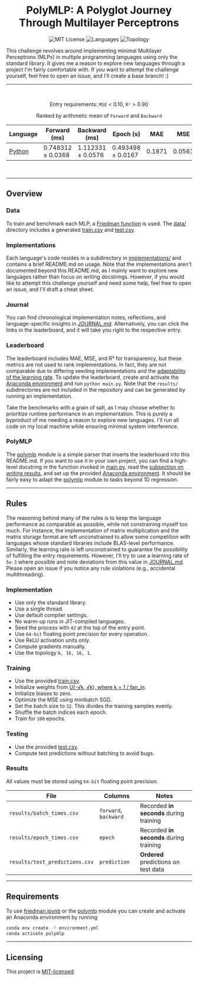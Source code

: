 <div align="center">

# PolyMLP: A Polyglot Journey Through Multilayer Perceptrons

<!-- BADGES -->

![MIT License](https://img.shields.io/badge/license-MIT-blue.svg)
![Languages](https://img.shields.io/badge/languages-1-green)
![Topology](https://img.shields.io/badge/topology-6→16→16→1-orange)

<!-- BADGES -->

</div>

This challenge revolves around implementing minimal Multilayer Perceptrons (MLPs) in multiple programming languages using only the standard library.
It gives me a reason to explore new languages through a project I'm fairly comfortable with.
If you want to attempt the challenge yourself, feel free to open an issue, and I'll create a base branch! :)

---

<br>

<div align="center">

<!-- LEADERBOARD -->

<!-- LAST UPDATED 2025-10-04 17:18:59.971097 -->

Entry requirements: `MSE` < 0.10, `R²` > 0.90

Ranked by arithmetic mean of `Forward` and `Backward`

| Language                    | Forward (ms)      | Backward (ms)     | Epoch (s)         | MAE    | MSE    | R²     |
|-----------------------------|-------------------|-------------------|-------------------|--------|--------|--------|
| [Python](JOURNAL.md#Python) | 0.748312 ± 0.0368 | 1.112331 ± 0.0576 | 0.493498 ± 0.0167 | 0.1871 | 0.0561 | 0.9393 |

<!-- LEADERBOARD -->

</div>

<br>

---

## Overview

### Data

To train and benchmark each MLP, a [Friedman function](data/friedman.ipynb) is used.
The [data/](data/) directory includes a generated [train.csv](data/train.csv) and [test.csv](data/test.csv).

### Implementations

Each language's code resides in a subdirectory in [implementations/](implementations/) and contains a brief README.md on usage.
Note that the implementations aren't documented beyond this README.md, as I mainly want to explore new languages rather than focus on writing docstrings.
However, if you would like to attempt this challenge yourself and need some help, feel free to open an issue, and I'll draft a cheat sheet.

### Journal

You can find chronological implementation notes, reflections, and language-specific insights in [JOURNAL.md](JOURNAL.md).
Alternatively, you can click the links in the leaderboard, and it will take you right to the respective entry.

### Leaderboard

The leaderboard includes MAE, MSE, and R² for transparency, but these metrics are not used to rank implementations.
In fact, they are not comparable due to differing seeding implementations and the [adaptability of the learning rate](#rules).
To update the leaderboard, create and activate the [Anaconda environment](#requirements) and run `python main.py`.
Note that the `results/` subdirectories are not included in the repository and can be generated by running an implementation.

Take the benchmarks with a grain of salt, as I may choose whether to prioritize runtime performance in an implementation.
This is purely a byproduct of me needing a reason to explore new languages.
I'll run all code on my local machine while ensuring minimal system interference.

### PolyMLP

The [polymlp](polymlp/) module is a simple parser that inserts the leaderboard into this README.md.
If you want to use it in your own project, you can find a high-level docstring in the function invoked in [main.py](main.py), read the [subsection on writing results](#results), and set up the provided [Anaconda environment](#requirements).
It should be fairly easy to adapt the [polymlp](polymlp/) module to tasks beyond 1D regression.

---

## Rules

The reasoning behind many of the rules is to keep the language performance as comparable as possible, while not constraining myself too much.
For instance, the implementation of matrix multiplication and the matrix storage format are left unconstrained to allow some competition with languages whose standard libraries include BLAS-level performance.
Similarly, the learning rate is left unconstrained to guarantee the possibility of fulfilling the entry requirements.
However, I'll try to use a learning rate of `5e-3` where possible and note deviations from this value in [JOURNAL.md](JOURNAL.md).
Please open an issue if you notice any rule violations (e.g., accidental multithreading).

### Implementation

- Use only the standard library.
- Use a single thread.
- Use default compiler settings.
- No warm-up runs in JIT-compiled languages.
- Seed the process with `42` at the top of the entry point.
- Use `64-bit` floating point precision for every operation.
- Use ReLU activation units only.
- Compute gradients manually.
- Use the topology `6, 16, 16, 1`.

### Training

- Use the provided [train.csv](data/train.csv).
- Initialize weights from [U(-√k, √k), where k = 1 / fan_in](https://docs.pytorch.org/docs/stable/generated/torch.nn.Linear.html).
- Initialize biases to zero.
- Optimize the MSE using minibatch SGD.
- Set the batch size to `32`.
This divides the training samples evenly.
- Shuffle the batch indices each epoch.
- Train for `100` epochs.

### Testing

- Use the provided [test.csv](data/test.csv).
- Compute test predictions without batching to avoid bugs.

### Results

All values must be stored using `64-bit` floating point precision.

| File                           | Columns               | Notes                                   |
|--------------------------------|-----------------------|-----------------------------------------|
| `results/batch_times.csv`      | `forward`, `backward` | Recorded **in seconds** during training |
| `results/epoch_times.csv`      | `epoch`               | Recorded **in seconds** during training |
| `results/test_predictions.csv` | `prediction`          | **Ordered** predictions on test data    |

---

## Requirements

To use [friedman.ipynb](data/friedman.ipynb) or the [polymlp](polymlp/) module you can create and activate an Anaconda environment by running

```bash
conda env create -f environment.yml
conda activate polymlp
```

---

## Licensing

This project is [MIT-licensed](LICENSE).

